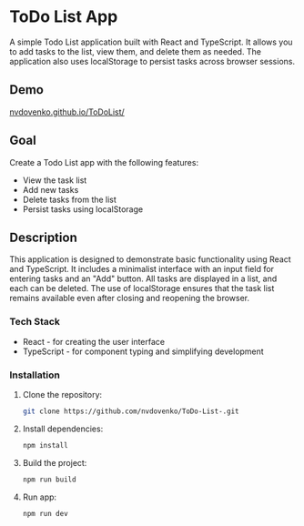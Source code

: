 # ToDo List App
A simple Todo List application built with React and TypeScript. It allows you to add tasks to the list, view them, and delete them as needed. The application also uses localStorage to persist tasks across browser sessions.

## Demo 
<a href="https://nvdovenko.github.io/ToDoList/"> nvdovenko.github.io/ToDoList/</a>

## Goal

Create a Todo List app with the following features:
- View the task list
- Add new tasks
- Delete tasks from the list
- Persist tasks using localStorage

## Description

This application is designed to demonstrate basic functionality using React and TypeScript. It includes a minimalist interface with an input field for entering tasks and an "Add" button. All tasks are displayed in a list, and each can be deleted. The use of localStorage ensures that the task list remains available even after closing and reopening the browser.

### Tech Stack

- React - for creating the user interface
- TypeScript - for component typing and simplifying development

### Installation

1. Clone the repository:
    ```bash
    git clone https://github.com/nvdovenko/ToDo-List-.git
    ```
2.  Install dependencies:
    ```bash
    npm install
    ```
3. Build the project:
   ```bash
   npm run build
   ```
4. Run app:
   ```bash
   npm run dev
   ```
